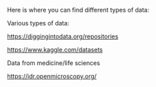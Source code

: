 Here is where you can find different types of data:

Various types of data:

https://diggingintodata.org/repositories

https://www.kaggle.com/datasets


Data from medicine/life sciences

https://idr.openmicroscopy.org/
